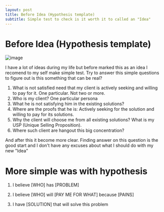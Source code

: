 ```yaml
---
layout: post
title: Before Idea (Hypothesis template)
subtitle: Simple test to check is it worth it to called an "Idea"
---
```


# Before Idea (Hypothesis template)

![image](https://andreyazimov.github.io/img/idea.jpg)

I have a lot of ideas during my life but before marked this as an idea I recomend to my self make simple test.
Try to answer this simple questions to figure out is this something that can be real?

1. What is not satisfied need that my client is actively seeking and willing to pay for it. One particular. Not two or more.
2. Who is my client? One particular persona
3. What he is not satisfying him in the existing solutions?
4. Where are the proofs that he is: Actively seeking for the solution and willing to pay for its solutions.
5. Why the client will choose me from all existing solutions? What is my USP (Unique Selling Proposition).
6. Where such client are hangout this big concentration?

And after this it become more clear. Finding answer on this question is the good start and I don't have any excuses about what I should do with my new "Idea"

# More simple was with hypothesis

1. I believe [WHO] has [PROBLEM]

2. I believe [WHO] will [PAY ME FOR WHAT] because [PAINS]

3. I have [SOLUTION] that will solve this problem


